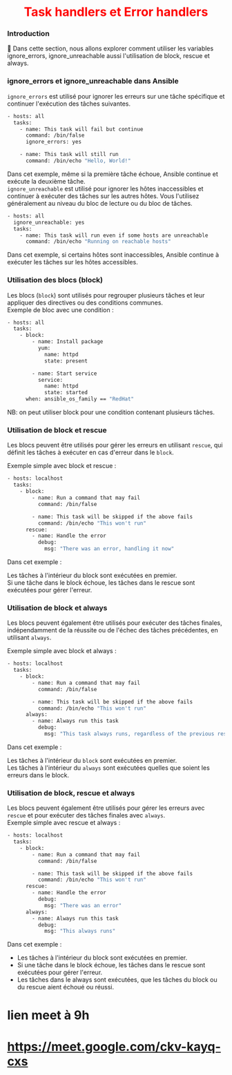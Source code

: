 <h1 align="center" style="color: red;">Task handlers et Error handlers</h1>

### Introduction
👋 Dans cette section, nous allons explorer comment utiliser les variables ignore_errors, ignore_unreachable aussi l'utilisation de block, rescue et always.

### ignore_errors et ignore_unreachable dans Ansible
`ignore_errors` est utilisé pour ignorer les erreurs sur une tâche spécifique et continuer l'exécution des tâches suivantes.
```bash
- hosts: all
  tasks:
    - name: This task will fail but continue
      command: /bin/false
      ignore_errors: yes

    - name: This task will still run
      command: /bin/echo "Hello, World!"

```
Dans cet exemple, même si la première tâche échoue, Ansible continue et exécute la deuxième tâche.  
`ignore_unreachable` est utilisé pour ignorer les hôtes inaccessibles et continuer à exécuter des tâches sur les autres hôtes. Vous l'utilisez généralement au niveau du bloc de lecture ou du bloc de tâches.

```bash
- hosts: all
  ignore_unreachable: yes
  tasks:
    - name: This task will run even if some hosts are unreachable
      command: /bin/echo "Running on reachable hosts"

```
Dans cet exemple, si certains hôtes sont inaccessibles, Ansible continue à exécuter les tâches sur les hôtes accessibles.
### Utilisation des blocs (block)
Les blocs (`block`) sont utilisés pour regrouper plusieurs tâches et leur appliquer des directives ou des conditions communes.  
Exemple de bloc avec une condition :  
```bash
- hosts: all
  tasks:
    - block:
        - name: Install package
          yum:
            name: httpd
            state: present

        - name: Start service
          service:
            name: httpd
            state: started
      when: ansible_os_family == "RedHat"

```
NB: on peut utiliser block pour une condition contenant plusieurs tâches. 
### Utilisation de block et rescue
Les blocs peuvent être utilisés pour gérer les erreurs en utilisant `rescue`, qui définit les tâches à exécuter en cas d'erreur dans le `block`.  

Exemple simple avec block et rescue :


```bash
- hosts: localhost
  tasks:
    - block:
        - name: Run a command that may fail
          command: /bin/false

        - name: This task will be skipped if the above fails
          command: /bin/echo "This won't run"
      rescue:
        - name: Handle the error
          debug:
            msg: "There was an error, handling it now"

```
Dans cet exemple :  

Les tâches à l'intérieur du block sont exécutées en premier.  
Si une tâche dans le block échoue, les tâches dans le rescue sont exécutées pour gérer l'erreur.  
### Utilisation de block et always
Les blocs peuvent également être utilisés pour exécuter des tâches finales, indépendamment de la réussite ou de l'échec des tâches précédentes, en utilisant `always`.  

Exemple simple avec block et always :


```bash
- hosts: localhost
  tasks:
    - block:
        - name: Run a command that may fail
          command: /bin/false

        - name: This task will be skipped if the above fails
          command: /bin/echo "This won't run"
      always:
        - name: Always run this task
          debug:
            msg: "This task always runs, regardless of the previous results"

```
Dans cet exemple :  

Les tâches à l'intérieur du `block` sont exécutées en premier.  
Les tâches à l'intérieur du `always` sont exécutées quelles que soient les erreurs dans le block.  
### Utilisation de block, rescue et always
Les blocs peuvent également être utilisés pour gérer les erreurs avec `rescue` et pour exécuter des tâches finales avec `always`.  
Exemple simple avec rescue et always :


```bash
- hosts: localhost
  tasks:
    - block:
        - name: Run a command that may fail
          command: /bin/false

        - name: This task will be skipped if the above fails
          command: /bin/echo "This won't run"
      rescue:
        - name: Handle the error
          debug:
            msg: "There was an error"
      always:
        - name: Always run this task
          debug:
            msg: "This always runs"

```
Dans cet exemple :  

- Les tâches à l'intérieur du block sont exécutées en premier.  
- Si une tâche dans le block échoue, les tâches dans le rescue sont exécutées pour gérer l'erreur.
- Les tâches dans le always sont exécutées, que les tâches du block ou du rescue aient échoué ou réussi.
# lien meet à 9h
# https://meet.google.com/ckv-kayq-cxs